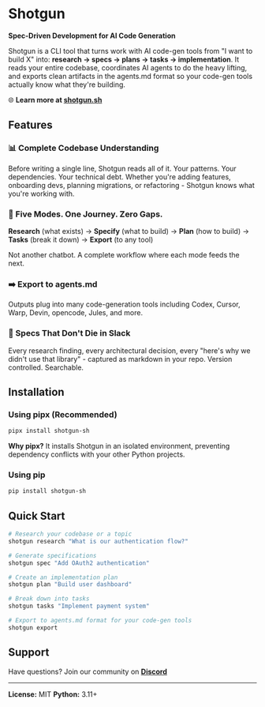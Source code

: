 # Shotgun

**Spec-Driven Development for AI Code Generation**

Shotgun is a CLI tool that turns work with AI code-gen tools from "I want to build X" into: **research → specs → plans → tasks → implementation**. It reads your entire codebase, coordinates AI agents to do the heavy lifting, and exports clean artifacts in the agents.md format so your code-gen tools actually know what they're building.

🌐 **Learn more at [shotgun.sh](https://shotgun.sh/)**

## Features

### 📊 Complete Codebase Understanding

Before writing a single line, Shotgun reads all of it. Your patterns. Your dependencies. Your technical debt. Whether you're adding features, onboarding devs, planning migrations, or refactoring - Shotgun knows what you're working with.

### 🔄 Five Modes. One Journey. Zero Gaps.

**Research** (what exists) → **Specify** (what to build) → **Plan** (how to build) → **Tasks** (break it down) → **Export** (to any tool)

Not another chatbot. A complete workflow where each mode feeds the next.

### ➡️ Export to agents.md

Outputs plug into many code-generation tools including Codex, Cursor, Warp, Devin, opencode, Jules, and more.

### 📝 Specs That Don't Die in Slack

Every research finding, every architectural decision, every "here's why we didn't use that library" - captured as markdown in your repo. Version controlled. Searchable.

## Installation

### Using pipx (Recommended)

```bash
pipx install shotgun-sh
```

**Why pipx?** It installs Shotgun in an isolated environment, preventing dependency conflicts with your other Python projects.

### Using pip

```bash
pip install shotgun-sh
```

## Quick Start

```bash
# Research your codebase or a topic
shotgun research "What is our authentication flow?"

# Generate specifications
shotgun spec "Add OAuth2 authentication"

# Create an implementation plan
shotgun plan "Build user dashboard"

# Break down into tasks
shotgun tasks "Implement payment system"

# Export to agents.md format for your code-gen tools
shotgun export
```

## Support

Have questions? Join our community on **[Discord](https://discord.gg/5RmY6J2N7s)**

---

**License:** MIT
**Python:** 3.11+
